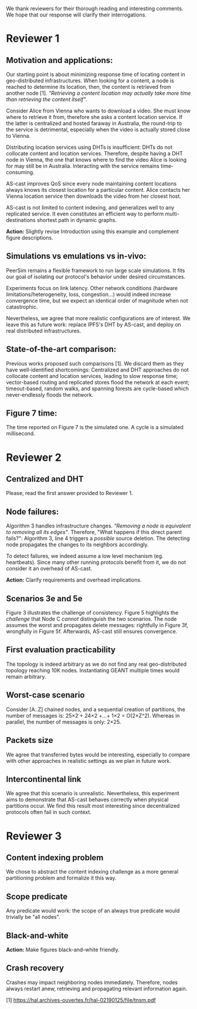 We thank reviewers for their thorough reading and interesting
comments. We hope that our response will clarify their interrogations.

# Reviewer 1

## Motivation and applications:
Our starting point is about minimizing response time of locating
content in geo-distributed infrastructures. When looking for a
content, a node is reached to determine its location, then, the
content is retrieved from another node [1]. _"Retrieving a content
location may actually take more time than retrieving the content
itself"_.

Consider Alice from Vienna who wants to download a video. She must
know where to retrieve it from, therefore she asks a content location
service. If the latter is centralized and hosted faraway in Australia,
the round-trip to the service is detrimental, especially when the
video is actually stored close to Vienna.

Distributing location services using DHTs is insufficient: DHTs do not
collocate content and location services. Therefore, despite having a
DHT node in Vienna, the one that knows where to find the video Alice
is looking for may still be in Australia. Interacting with the service
remains time-consuming.

AS-cast improves QoS since every node maintaining content locations
always knows its closest location for a particular content.  Alice
contacts her Vienna location service then downloads the video from her
closest host.

AS-cast is not limited to content indexing, and generalizes well to
any replicated service. It even constitutes an efficient way to
perform multi-destinations shortest path in dynamic graphs.

**Action:** Slightly revise Introduction using this example and
complement figure descriptions.

## Simulations vs emulations vs in-vivo:

PeerSim remains a flexible framework to run large scale
simulations. It fits our goal of isolating our protocol's behavior
under desired circumstances.

Experiments focus on link latency. Other network conditions (hardware
limitations/heterogeneity, loss, congestion…) would indeed increase
convergence time, but we expect an identical order of magnitude when
not catastrophic.

Nevertheless, we agree that more realistic configurations are of
interest. We leave this as future work: replace IPFS's DHT by AS-cast,
and deploy on real distributed infrastructures.

## State-of-the-art comparison:
Previous works proposed such comparisons [1]. We discard them as they
have well-identified shortcomings: Centralized and DHT approaches do
not collocate content and location services, leading to slow response
time; vector-based routing and replicated stores flood the network at
each event; timeout-based, random walks, and spanning forests are
cycle-based which never-endlessly floods the network.

## Figure 7 time:
The time reported on Figure 7 is the simulated one. A cycle is a
simulated millisecond.


# Reviewer 2

## Centralized and DHT
Please, read the first answer provided to Reviewer 1.

## Node failures:
Algorithm 3 handles infrastructure changes.  _"Removing a node is
equivalent to removing all its edges"_.  Therefore, "What happens if
this direct parent fails?": Algorithm 3, line 4 triggers a _possible_
source deletion. The detecting node propagates the changes to its
neighbors accordingly.

To detect failures, we indeed assume a low level mechanism
(eg. heartbeats). Since many other running protocols benefit from it,
we do not consider it an overhead of AS-cast.

**Action:** Clarify requirements and overhead implications.

## Scenarios 3e and 5e
Figure 3 illustrates the challenge of consistency.  Figure 5
highlights the *challenge* that Node C *cannot* distinguish the two
scenarios.  The node assumes the worst and propagates delete messages:
rightfully in Figure 3f, wrongfully in Figure 5f. Afterwards, AS-cast
still ensures convergence.

## First evaluation practicability
The topology is indeed arbitrary as we do not find any real
geo-distributed topology reaching 10K nodes.  Instantiating GEANT
multiple times would remain arbitrary.

## Worst-case scenario
Consider [A..Z] chained nodes, and a sequential creation of
partitions, the number of messages is: 25×2 + 24×2 +…+ 1×2 = O(2×Z^2).
Whereas in parallel, the number of messages is only: 2×25.

## Packets size
We agree that transferred bytes would be interesting, especially to
compare with other approaches in realistic settings as we plan in
future work.

## Intercontinental link
We agree that this scenario is unrealistic.  Nevertheless, this
experiment aims to demonstrate that AS-cast behaves correctly when
physical partitions occur. We find this result most interesting since
decentralized protocols often fail in such context.


# Reviewer 3

## Content indexing problem 
We chose to abstract the content indexing challenge as a more general
partitioning problem and formalize it this way.

## Scope predicate
Any predicate would work: the scope of an always true predicate would
trivially be "all nodes".

## Black-and-white
**Action:** Make figures black-and-white friendly.

## Crash recovery
Crashes may impact neighboring nodes immediately.  Therefore,
nodes always restart anew, retrieving and propagating relevant
information again.

[1] https://hal.archives-ouvertes.fr/hal-02190125/file/tnsm.pdf

